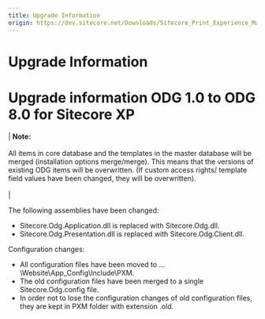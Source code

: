 ```yaml
---
title: Upgrade Information
origin: https://dev.sitecore.net/Downloads/Sitecore_Print_Experience_Manager/8_0/Sitecore_Print_Experience_Manager_for_8_0/Upgrade_Information_ODG
---
```


# Upgrade Information

# Upgrade information ODG 1.0 to ODG 8.0 for Sitecore XP

 | **Note:**<br /><br />All items in core database and the templates in the master database will be merged (installation options merge/merge). This means that the versions of existing ODG items will be overwritten. (If custom access rights/ template field values have been changed, they will be overwritten).<br /><br /> |

The following assemblies have been changed:

-   Sitecore.Odg.Application.dll is replaced with Sitecore.Odg.dll.
-   Sitecore.Odg.Presentation.dll is replaced with Sitecore.Odg.Client.dll.

Configuration changes:

-   All configuration files have been moved to …\Website\App_Config\Include\PXM.
-   The old configuration files have been merged to a single Sitecore.Odg.config file.
-   In order not to lose the configuration changes of old configuration files, they are kept in PXM folder with extension .old.